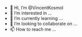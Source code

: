 - 👋 Hi, I’m @VincentKosmol
- 👀 I’m interested in ...
- 🌱 I’m currently learning ...
- 💞️ I’m looking to collaborate on ...
- 📫 How to reach me ...

<!---
VincentKosmol/VincentKosmol is a ✨ special ✨ repository because its `README.md` (this file) appears on your GitHub profile.
You can click the Preview link to take a look at your changes.
--->
